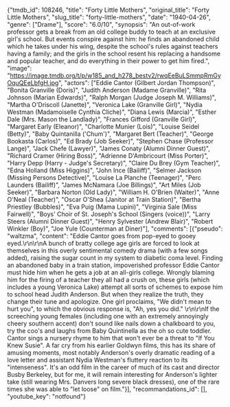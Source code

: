 {"tmdb_id": 108246, "title": "Forty Little Mothers", "original_title": "Forty Little Mothers", "slug_title": "forty-little-mothers", "date": "1940-04-26", "genre": ["Drame"], "score": "6.0/10", "synopsis": "An out-of-work professor gets a break from an old college buddy to teach at an exclusive girl's school. But events conspire against him: he finds an abandoned child which he takes under his wing, despite the school's rules against teachers having a family; and the girls in the school resent his replacing a handsome and popular teacher, and do everything in their power to get him fired.", "image": "https://image.tmdb.org/t/p/w185_and_h278_bestv2/rwqEeBuLSmmpRmGyOquQEeLbfgH.jpg", "actors": ["Eddie Cantor (Gilbert Jordan Thompson)", "Bonita Granville (Doris)", "Judith Anderson (Madame Granville)", "Rita Johnson (Marian Edwards)", "Ralph Morgan (Judge Joseph M. Williams)", "Martha O'Driscoll (Janette)", "Veronica Lake (Granville Girl)", "Nydia Westman (Madamoiselle Cynthia Cliche)", "Diana Lewis (Marcia)", "Esther Dale (Mrs. Mason the Landlady)", "Frances Gifford (Granville Girl)", "Margaret Early (Eleanor)", "Charlotte Munier (Lois)", "Louise Seidel (Betty)", "Baby Quintanilla ('Chum')", "Margaret Bert (Teacher)", "George Bookasta (Carlos)", "Ed Brady (Job Seeker)", "Stephen Chase (Professor Lange)", "Jack Chefe (Lawyer)", "James Conaty (Alumni Dinner Guest)", "Richard Cramer (Hiring Boss)", "Adrienne D'Ambricourt (Miss Porter)", "Harry Depp (Harry - Judge's Secretary)", "Claire Du Brey (Gym Teacher)", "Edna Holland (Miss Higgins)", "John Ince (Bailiff)", "Selmer Jackson (Missing Persons Detective)", "Louise La Planche (Teenager)", "Perc Launders (Bailiff)", "James McNamara (Joe Billings)", "Art Miles (Job Seeker)", "Barbara Norton (Old Lady)", "William H. O'Brien (Waiter)", "Anne O'Neal (Teacher)", "Oscar O'Shea (Janitor at Train Station)", "Bertha Priestley (Bubbles)", "Eva Puig (Mama Lupini)", "Virginia Sale (Miss Fairwell)", "Boys' Choir of St. Joseph's School (Singers (voice))", "Larry Steers (Alumni Dinner Guest)", "Henry Sylvester (Andrew Blair)", "Robert Winkler (Boy)", "Joe Yule (Counterman at Diner)"], "comments": [{"pseudo": "waltzma", "content": "Eddie Cantor goes from pop-eyed to gooey eyed.\r\n\r\nA bunch of bratty college age girls are forced to look at themselves in this overly sentimental comedy drama (with a few songs added), raising the sugar count in my system to diabetic coma level. Finding an abandoned baby in a train station, impoverished professor Eddie Cantor must hide him when he gets a job at an all-girls college. Wrongly blaming him for the firing of a teacher they all had a crush on, these girls (which includes a young Veronica Lake) attempt all sorts of schemes to expose him to school head Judith Anderson. But when they realize the truth, they change their tune and apologize. One girl proclaims, \"We didn't mean to hurt you\", to which the obvious response is, \"Ah, yes you did.\" \r\n\r\nIf the screeching young females (including one with an extremely annoyingly cheery southern accent) don't sound like nails down a chalkboard to you, try the coo's and laughs from Baby Quintinella as the oh so cute toddler. Cantor sings a nursery rhyme to him that won't ever be a threat to \"If You Knew Susie\". A far cry from his earlier Goldwyn films, this has its share of amusing moments, most notably Anderson's overly dramatic reading of a love letter and assistant Nydia Westman's fluttery reaction to its \"intenseness\". It's an odd film in the career of much of its cast and director Busby Berkeley, but for me, it will remain interesting for Anderson's lighter take (still wearing Mrs. Danvers long severe black dresses), one of the rare times she was able to \"let loose\" on film."}], "recommandations_id": [], "youtube_key": "notfound"}